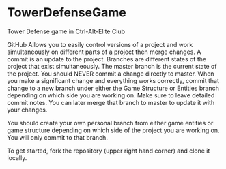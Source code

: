 # TowerDefenseGame
Tower Defense game in Ctrl-Alt-Elite Club


GitHub Allows you to easily control versions of a project and work simultaneously on different parts of a project then merge changes. A commit is an update to the project. Branches are different states of the project that exist simultaneously. The master branch is the current state of the project. You should NEVER commit a change directly to master. When you make a significant change and everything works correctly, commit that change to a new branch under either the Game Structure or Entities branch depending on which side you are working on. Make sure to leave detailed commit notes. You can later merge that branch to master to update it with your changes.

You should create your own personal branch from either game entities or game structure depending on which side of the project you are working on. You will only commit to that branch.

To get started, fork the repository (upper right hand corner) and clone it locally.
